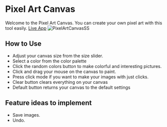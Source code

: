 # Pixel Art Canvas

Welcome to the Pixel Art Canvas. You can create your own pixel art with this tool easily.
[Live App](https://lethalos.github.io/pixel-art-drawing-tool/)
![PixelArtCanvasSS](https://user-images.githubusercontent.com/48806820/195878762-7072a4b8-3153-4e35-9768-71d08119b096.JPG)

## How to Use

- Adjust your canvas size from the size slider.
- Select a color from the color palette
- Click the random colors button to make colorful and interesting pictures.
- Click and drag your mouse on the canvas to paint.
- Press click mode if you want to make your images with just clicks.
- Clear button clears everything on your canvas
- Default button returns your canvas to the default settings

## Feature ideas to implement

- Save images.
- Undo.
